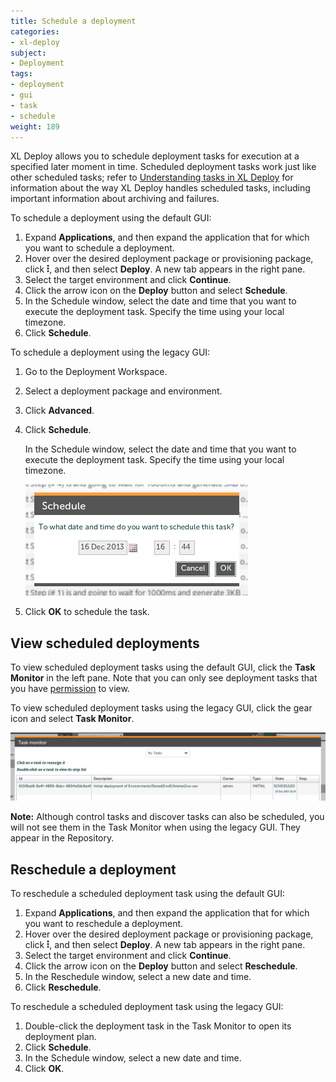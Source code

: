```yaml
---
title: Schedule a deployment
categories:
- xl-deploy
subject:
- Deployment
tags:
- deployment
- gui
- task
- schedule
weight: 189
---
```


XL Deploy allows you to schedule deployment tasks for execution at a specified later moment in time. Scheduled deployment tasks work just like other scheduled tasks; refer to [Understanding tasks in XL Deploy](https://docs.xebialabs.com/xl-deploy/concept/understanding-tasks-in-xl-deploy.html#scheduling-tasks) for information about the way XL Deploy handles scheduled tasks, including important information about archiving and failures.

To schedule a deployment using the default GUI:

1. Expand **Applications**, and then expand the application that for which you want to schedule a deployment.
1. Hover over the desired deployment package or provisioning package, click ![Explorer action menu](/images/menu_three_dots.png), and then select **Deploy**. A new tab appears in the right pane.
1. Select the target environment and click **Continue**.
1. Click the arrow icon on the **Deploy** button and select **Schedule**.
1. In the Schedule window, select the date and time that you want to execute the deployment task. Specify the time using your local timezone.
1. Click **Schedule**.

To schedule a deployment using the legacy GUI:

1. Go to the Deployment Workspace.
1. Select a deployment package and environment.
1. Click **Advanced**.
1. Click **Schedule**.

    In the Schedule window, select the date and time that you want to execute the deployment task. Specify the time using your local timezone.

    ![Schedule Window](images/schedule-window.png)

1. Click **OK** to schedule the task.

## View scheduled deployments

To view scheduled deployment tasks using the default GUI, click the **Task Monitor** in the left pane. Note that you can only see deployment tasks that you have [permission](/xl-deploy/concept/overview-of-security-in-xl-deploy.html#permissions) to view.

To view scheduled deployment tasks using the legacy GUI, click the gear icon and select **Task Monitor**.

![Schedule Task Monitor](images/schedule-task-monitor.png)

**Note:** Although control tasks and discover tasks can also be scheduled, you will not see them in the Task Monitor when using the legacy GUI. They appear in the Repository.

## Reschedule a deployment

To reschedule a scheduled deployment task using the default GUI:

1. Expand **Applications**, and then expand the application that for which you want to reschedule a deployment.
1. Hover over the desired deployment package or provisioning package, click ![Explorer action menu](/images/menu_three_dots.png), and then select **Deploy**. A new tab appears in the right pane.
1. Select the target environment and click **Continue**.
1. Click the arrow icon on the **Deploy** button and select **Reschedule**.
1. In the Reschedule window, select a new date and time.
1. Click **Reschedule**.

To reschedule a scheduled deployment task using the legacy GUI:

1. Double-click the deployment task in the Task Monitor to open its deployment plan.
1. Click **Schedule**.
1. In the Schedule window, select a new date and time.
1. Click **OK**.
